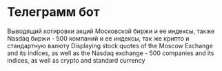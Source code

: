 # Телеграмм бот
Выводящий котировки акций Московской биржи и ее индексы, также Nasdaq биржи - 500 компаний и ее индексы, так же крипто и стандартную валюту
Displaying stock quotes of the Moscow Exchange and its indices, as well as the Nasdaq exchange - 500 companies and its indices, as well as crypto and standard currency
